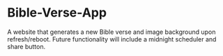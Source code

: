 # Bible-Verse-App
A website that generates a new Bible verse and image background upon refresh/reboot.  Future functionality will include a midnight scheduler and share button.
